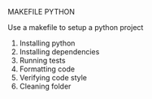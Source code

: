 MAKEFILE PYTHON

Use a makefile to setup a python project

1. Installing python
2. Installing dependencies
3. Running tests
4. Formatting code
5. Verifying code style
6. Cleaning folder